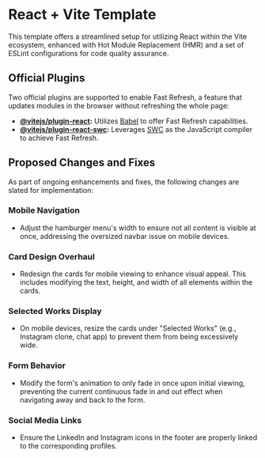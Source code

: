 # React + Vite Template

This template offers a streamlined setup for utilizing React within the Vite ecosystem, enhanced with Hot Module Replacement (HMR) and a set of ESLint configurations for code quality assurance.

## Official Plugins
Two official plugins are supported to enable Fast Refresh, a feature that updates modules in the browser without refreshing the whole page:

- **[@vitejs/plugin-react](https://github.com/vitejs/vite-plugin-react/blob/main/packages/plugin-react/README.md):** Utilizes [Babel](https://babeljs.io/) to offer Fast Refresh capabilities.
- **[@vitejs/plugin-react-swc](https://github.com/vitejs/vite-plugin-react-swc):** Leverages [SWC](https://swc.rs/) as the JavaScript compiler to achieve Fast Refresh.

## Proposed Changes and Fixes

As part of ongoing enhancements and fixes, the following changes are slated for implementation:

### Mobile Navigation
- Adjust the hamburger menu's width to ensure not all content is visible at once, addressing the oversized navbar issue on mobile devices.

### Card Design Overhaul
- Redesign the cards for mobile viewing to enhance visual appeal. This includes modifying the text, height, and width of all elements within the cards.

### Selected Works Display
- On mobile devices, resize the cards under "Selected Works" (e.g., Instagram clone, chat app) to prevent them from being excessively wide.

### Form Behavior
- Modify the form's animation to only fade in once upon initial viewing, preventing the current continuous fade in and out effect when navigating away and back to the form.

### Social Media Links
- Ensure the LinkedIn and Instagram icons in the footer are properly linked to the corresponding profiles.
